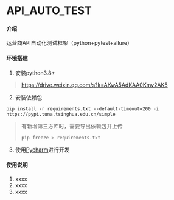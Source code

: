 # API_AUTO_TEST

#### 介绍

运营商API自动化测试框架（python+pytest+allure）

#### 环境搭建

1. 安装python3.8+

> https://drive.weixin.qq.com/s?k=AKwA5AdKAA0Kmv2AK5

2. 安装依赖包

```shell
pip install -r requirements.txt --default-timeout=200 -i https://pypi.tuna.tsinghua.edu.cn/simple
```

> 有新增第三方库时，需要导出依赖包并上传
>```python
> pip freeze > requirements.txt
> ```

3. 使用[Pycharm](https://www.jetbrains.com/zh-cn/pycharm/download/)进行开发

#### 使用说明

1. xxxx
2. xxxx
3. xxxx